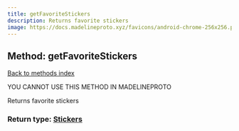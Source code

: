 ```yaml
---
title: getFavoriteStickers
description: Returns favorite stickers
image: https://docs.madelineproto.xyz/favicons/android-chrome-256x256.png
---
```

## Method: getFavoriteStickers  
[Back to methods index](index.md)


YOU CANNOT USE THIS METHOD IN MADELINEPROTO


Returns favorite stickers



### Return type: [Stickers](../types/Stickers.md)

